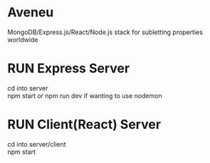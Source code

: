 # Aveneu
MongoDB/Express.js/React/Node.js stack for subletting properties worldwide


# RUN Express Server
cd into server    
npm start or npm run dev if wanting to use nodemon     

# RUN Client(React) Server
cd into server/client    
npm start   
